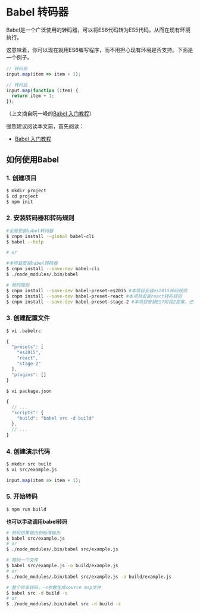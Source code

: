 # Babel 转码器

Babel是一个广泛使用的转码器，可以将ES6代码转为ES5代码，从而在现有环境执行。

这意味着，你可以现在就用ES6编写程序，而不用担心现有环境是否支持。下面是一个例子。

```JavaScript
// 转码前
input.map(item => item + 1);

// 转码后
input.map(function (item) {
  return item + 1;
});
```

（上文摘自阮一峰的[Babel 入门教程](http://www.ruanyifeng.com/blog/2016/01/babel.html)）

强烈建议阅读本文前，首先阅读：

- [Babel 入门教程](http://www.ruanyifeng.com/blog/2016/01/babel.html)

## 如何使用Babel

### 1. 创建项目

```sh
$ mkdir project
$ cd project
$ npm init
```

### 2. 安装转码器和转码规则

```sh
#全局安装babel转码器
$ cnpm install --global babel-cli
$ babel --help

# or

#本项目安装babel转码器
$ cnpm install --save-dev babel-cli
$ ./node_modules/.bin/babel

# 转码规则
$ cnpm install --save-dev babel-preset-es2015 #本项目安装es2015转码规则
$ cnpm install --save-dev babel-preset-react #本项目安装react转码规则
$ cnpm install --save-dev babel-preset-stage-2 #本项目安装ES7阶段2提案，还有0/1/3等阶段提案
```

### 3. 创建配置文件

```sh
$ vi .babelrc
```

```JavaScript
{
  "presets": [
    "es2015",
    "react",
    "stage-2"
  ],
  "plugins": []
}
```

```sh
$ vi package.json
```

```JavaScript
{
  // ...
  "scripts": {
    "build": "babel src -d build"
  },
  // ...
}
```

### 4. 创建演示代码

```sh
$ mkdir src build
$ vi src/example.js
```

```JavaScript
input.map(item => item + 1);
```

### 5. 开始转码

```sh
$ npm run build
```

**也可以手动调用babel转码**

```sh
# 转码结果输出到标准输出
$ babel src/example.js
# or
$ ./node_modules/.bin/babel src/example.js

# 转码一个文件
$ babel src/example.js -o build/example.js
# or
$ ./node_modules/.bin/babel src/example.js -o build/example.js

# 整个目录转码，-s参数生成source map文件
$ babel src -d build -s
# or
$ ./node_modules/.bin/babel src -d build -s
```
